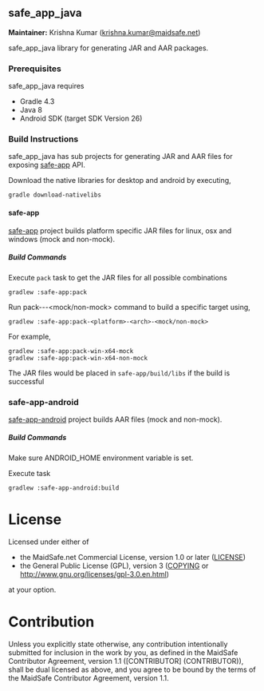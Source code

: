 ## safe_app_java

**Maintainer:** Krishna Kumar (krishna.kumar@maidsafe.net)

safe_app_java library for generating JAR and AAR packages.

### Prerequisites

safe_app_java requires

 -  Gradle 4.3
 -  Java 8
 -  Android SDK (target SDK Version 26)

### Build Instructions

safe_app_java has sub projects for generating JAR and AAR files for exposing [safe-app](https://github.com/maidsafe/safe_client_libs/tree/master/safe_app) API.

Download the native libraries for desktop and android by executing,
```
gradle download-nativelibs
```

#### safe-app

[safe-app](safe-app) project builds platform specific JAR files for linux, osx and windows (mock and non-mock).

#####  Build Commands

Execute `pack` task to get the JAR files for all possible combinations
```
gradlew :safe-app:pack
```
Run pack-<platform>-<arch>-<mock/non-mock> command to build a specific target using,
```
gradlew :safe-app:pack-<platform>-<arch>-<mock/non-mock>
```
For example,
```
gradlew :safe-app:pack-win-x64-mock
gradlew :safe-app:pack-win-x64-non-mock
```

The JAR files would be placed in `safe-app/build/libs` if the build is successful

### safe-app-android

[safe-app-android](safe-app-android) project builds AAR files (mock and non-mock).

#####  Build Commands

Make sure ANDROID_HOME environment variable is set.

Execute task
```
gradlew :safe-app-android:build
```


# License

Licensed under either of

* the MaidSafe.net Commercial License, version 1.0 or later ([LICENSE](LICENSE))
* the General Public License (GPL), version 3 ([COPYING](COPYING) or http://www.gnu.org/licenses/gpl-3.0.en.html)

at your option.

# Contribution

Unless you explicitly state otherwise, any contribution intentionally submitted for inclusion in the
work by you, as defined in the MaidSafe Contributor Agreement, version 1.1 ([CONTRIBUTOR]
(CONTRIBUTOR)), shall be dual licensed as above, and you agree to be bound by the terms of the
MaidSafe Contributor Agreement, version 1.1.
